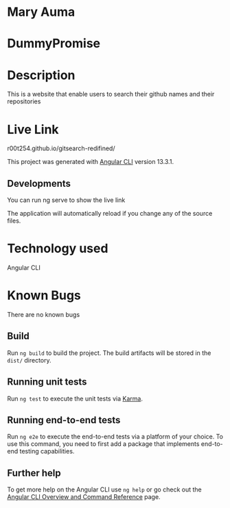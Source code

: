 #  Mary Auma
# DummyPromise
# Description
This is a website that enable users to search their github names and their repositories
# Live Link
r00t254.github.io/gitsearch-redifined/

This project was generated with [Angular CLI](https://github.com/angular/angular-cli) version 13.3.1.

## Developments
You can run ng serve to show the live link

 The application will automatically reload if you change any of the source files.
 # Technology used
 Angular CLI

# Known Bugs
There are no known bugs

## Build

Run `ng build` to build the project. The build artifacts will be stored in the `dist/` directory.

## Running unit tests

Run `ng test` to execute the unit tests via [Karma](https://karma-runner.github.io).

## Running end-to-end tests

Run `ng e2e` to execute the end-to-end tests via a platform of your choice. To use this command, you need to first add a package that implements end-to-end testing capabilities.

## Further help

To get more help on the Angular CLI use `ng help` or go check out the [Angular CLI Overview and Command Reference](https://angular.io/cli) page.
